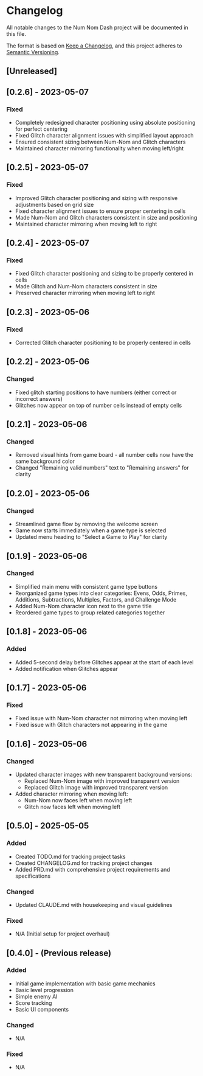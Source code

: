 # Changelog

All notable changes to the Num Nom Dash project will be documented in this file.

The format is based on [Keep a Changelog](https://keepachangelog.com/en/1.1.0/),
and this project adheres to [Semantic Versioning](https://semver.org/spec/v2.0.0.html).

## [Unreleased]

## [0.2.6] - 2023-05-07

### Fixed
- Completely redesigned character positioning using absolute positioning for perfect centering
- Fixed Glitch character alignment issues with simplified layout approach
- Ensured consistent sizing between Num-Nom and Glitch characters
- Maintained character mirroring functionality when moving left/right

## [0.2.5] - 2023-05-07

### Fixed
- Improved Glitch character positioning and sizing with responsive adjustments based on grid size
- Fixed character alignment issues to ensure proper centering in cells
- Made Num-Nom and Glitch characters consistent in size and positioning
- Maintained character mirroring when moving left to right

## [0.2.4] - 2023-05-07

### Fixed
- Fixed Glitch character positioning and sizing to be properly centered in cells
- Made Glitch and Num-Nom characters consistent in size
- Preserved character mirroring when moving left to right

## [0.2.3] - 2023-05-06

### Fixed
- Corrected Glitch character positioning to be properly centered in cells

## [0.2.2] - 2023-05-06

### Changed
- Fixed glitch starting positions to have numbers (either correct or incorrect answers)
- Glitches now appear on top of number cells instead of empty cells

## [0.2.1] - 2023-05-06

### Changed
- Removed visual hints from game board - all number cells now have the same background color
- Changed "Remaining valid numbers" text to "Remaining answers" for clarity

## [0.2.0] - 2023-05-06

### Changed
- Streamlined game flow by removing the welcome screen
- Game now starts immediately when a game type is selected
- Updated menu heading to "Select a Game to Play" for clarity

## [0.1.9] - 2023-05-06

### Changed
- Simplified main menu with consistent game type buttons
- Reorganized game types into clear categories: Evens, Odds, Primes, Additions, Subtractions, Multiples, Factors, and Challenge Mode
- Added Num-Nom character icon next to the game title
- Reordered game types to group related categories together

## [0.1.8] - 2023-05-06

### Added
- Added 5-second delay before Glitches appear at the start of each level
- Added notification when Glitches appear

## [0.1.7] - 2023-05-06

### Fixed
- Fixed issue with Num-Nom character not mirroring when moving left
- Fixed issue with Glitch characters not appearing in the game

## [0.1.6] - 2023-05-06

### Changed
- Updated character images with new transparent background versions:
  - Replaced Num-Nom image with improved transparent version
  - Replaced Glitch image with improved transparent version
- Added character mirroring when moving left:
  - Num-Nom now faces left when moving left
  - Glitch now faces left when moving left

## [0.5.0] - 2025-05-05

### Added
- Created TODO.md for tracking project tasks
- Created CHANGELOG.md for tracking project changes
- Added PRD.md with comprehensive project requirements and specifications

### Changed
- Updated CLAUDE.md with housekeeping and visual guidelines

### Fixed
- N/A (Initial setup for project overhaul)

## [0.4.0] - (Previous release)

### Added
- Initial game implementation with basic game mechanics
- Basic level progression
- Simple enemy AI
- Score tracking
- Basic UI components

### Changed
- N/A

### Fixed
- N/A
